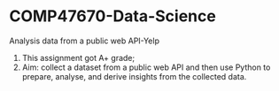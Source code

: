 # COMP47670-Data-Science

Analysis data from a public web API-Yelp
1. This assignment got A+ grade;
2. Aim: collect a dataset from a public web API and then use Python to prepare, analyse, and derive insights from the collected data.
